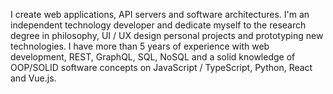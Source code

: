 I create web applications, API servers and software architectures. I'm an independent technology developer and dedicate myself to the research degree in philosophy, UI / UX design personal projects and prototyping new technologies. I have more than 5 years of experience with web development, REST, GraphQL, SQL, NoSQL and a solid knowledge of OOP/SOLID software concepts on JavaScript / TypeScript, Python, React and Vue.js.

<!--
**frndvrgs/frndvrgs** is a ✨ _special_ ✨ repository because its `README.md` (this file) appears on your GitHub profile.

Here are some ideas to get you started:

- 🔭 I’m currently working on ...
- 🌱 I’m currently learning ...
- 👯 I’m looking to collaborate on ...
- 🤔 I’m looking for help with ...
- 💬 Ask me about ...
- 📫 How to reach me: ...
- 😄 Pronouns: ...
- ⚡ Fun fact: ...
-->
